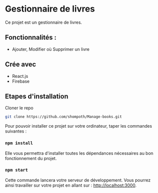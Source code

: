 # Gestionnaire de livres

Ce projet est un gestionnaire de livres.

## Fonctionnalités :
- Ajouter, Modifier où Supprimer un livre

## Crée avec

* React.js
* Firebase

## Etapes d'installation

Cloner le repo
```sh
git clone https://github.com/shompoth/Manage-books.git
```

Pour pouvoir installer ce projet sur votre ordinateur, taper les commandes suivantes :

### `npm install`

Elle vous permettra d'installer toutes les dépendances nécessaires au bon fonctionnement du projet.

### `npm start`

Cette commande lancera votre serveur de développement. Vous pourrez ainsi travailler sur votre projet en allant sur : [http://localhost:3000](http://localhost:3000).
